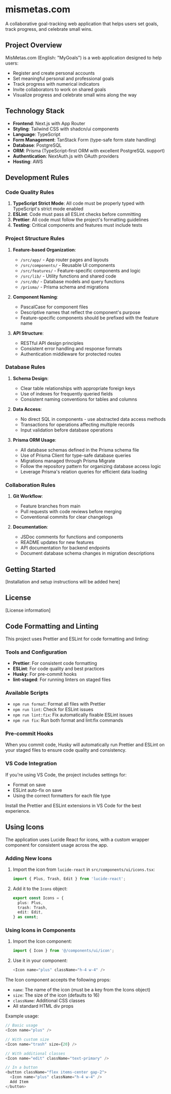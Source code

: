 # mismetas.com

A collaborative goal-tracking web application that helps users set goals, track progress, and celebrate small wins.

## Project Overview

MisMetas.com (English: "MyGoals") is a web application designed to help users:

- Register and create personal accounts
- Set meaningful personal and professional goals
- Track progress with numerical indicators
- Invite collaborators to work on shared goals
- Visualize progress and celebrate small wins along the way

## Technology Stack

- **Frontend**: Next.js with App Router
- **Styling**: Tailwind CSS with shadcn/ui components
- **Language**: TypeScript
- **Form Management**: TanStack Form (type-safe form state handling)
- **Database**: PostgreSQL
- **ORM**: Prisma (TypeScript-first ORM with excellent PostgreSQL support)
- **Authentication**: NextAuth.js with OAuth providers
- **Hosting**: AWS

## Development Rules

### Code Quality Rules

1. **TypeScript Strict Mode**: All code must be properly typed with TypeScript's strict mode enabled
2. **ESLint**: Code must pass all ESLint checks before committing
3. **Prettier**: All code must follow the project's formatting guidelines
4. **Testing**: Critical components and features must include tests

### Project Structure Rules

1. **Feature-based Organization**:

   - `/src/app/` - App router pages and layouts
   - `/src/components/` - Reusable UI components
   - `/src/features/` - Feature-specific components and logic
   - `/src/lib/` - Utility functions and shared code
   - `/src/db/` - Database models and query functions
   - `/prisma/` - Prisma schema and migrations

2. **Component Naming**:

   - PascalCase for component files
   - Descriptive names that reflect the component's purpose
   - Feature-specific components should be prefixed with the feature name

3. **API Structure**:
   - RESTful API design principles
   - Consistent error handling and response formats
   - Authentication middleware for protected routes

### Database Rules

1. **Schema Design**:

   - Clear table relationships with appropriate foreign keys
   - Use of indexes for frequently queried fields
   - Consistent naming conventions for tables and columns

2. **Data Access**:

   - No direct SQL in components - use abstracted data access methods
   - Transactions for operations affecting multiple records
   - Input validation before database operations

3. **Prisma ORM Usage**:
   - All database schemas defined in the Prisma schema file
   - Use of Prisma Client for type-safe database queries
   - Migrations managed through Prisma Migrate
   - Follow the repository pattern for organizing database access logic
   - Leverage Prisma's relation queries for efficient data loading

### Collaboration Rules

1. **Git Workflow**:

   - Feature branches from main
   - Pull requests with code reviews before merging
   - Conventional commits for clear changelogs

2. **Documentation**:
   - JSDoc comments for functions and components
   - README updates for new features
   - API documentation for backend endpoints
   - Document database schema changes in migration descriptions

## Getting Started

[Installation and setup instructions will be added here]

## License

[License information]

## Code Formatting and Linting

This project uses Prettier and ESLint for code formatting and linting:

### Tools and Configuration

- **Prettier**: For consistent code formatting
- **ESLint**: For code quality and best practices
- **Husky**: For pre-commit hooks
- **lint-staged**: For running linters on staged files

### Available Scripts

- `npm run format`: Format all files with Prettier
- `npm run lint`: Check for ESLint issues
- `npm run lint:fix`: Fix automatically fixable ESLint issues
- `npm run fix`: Run both format and lint:fix commands

### Pre-commit Hooks

When you commit code, Husky will automatically run Prettier and ESLint on your staged files to ensure code quality and consistency.

### VS Code Integration

If you're using VS Code, the project includes settings for:

- Format on save
- ESLint auto-fix on save
- Using the correct formatters for each file type

Install the Prettier and ESLint extensions in VS Code for the best experience.

## Using Icons

The application uses Lucide React for icons, with a custom wrapper component for consistent usage across the app.

### Adding New Icons

1. Import the icon from `lucide-react` in `src/components/ui/icons.tsx`:

   ```typescript
   import { Plus, Trash, Edit } from 'lucide-react';
   ```

2. Add it to the `Icons` object:
   ```typescript
   export const Icons = {
     plus: Plus,
     trash: Trash,
     edit: Edit,
   } as const;
   ```

### Using Icons in Components

1. Import the Icon component:

   ```typescript
   import { Icon } from '@/components/ui/icon';
   ```

2. Use it in your component:
   ```typescript
   <Icon name="plus" className="h-4 w-4" />
   ```

The Icon component accepts the following props:

- `name`: The name of the icon (must be a key from the Icons object)
- `size`: The size of the icon (defaults to 16)
- `className`: Additional CSS classes
- All standard HTML div props

Example usage:

```typescript
// Basic usage
<Icon name="plus" />

// With custom size
<Icon name="trash" size={20} />

// With additional classes
<Icon name="edit" className="text-primary" />

// In a button
<button className="flex items-center gap-2">
  <Icon name="plus" className="h-4 w-4" />
  Add Item
</button>
```
